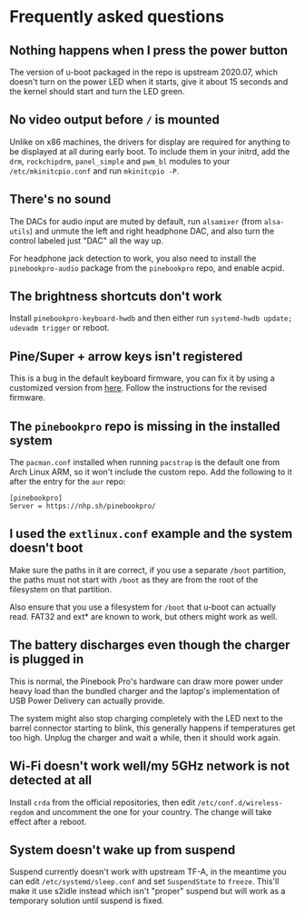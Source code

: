 # Frequently asked questions

## Nothing happens when I press the power button
The version of u-boot packaged in the repo is upstream 2020.07, which doesn't turn on the power LED when it starts, give it about 15 seconds and the kernel should start and turn the LED green.

## No video output before `/` is mounted
Unlike on x86 machines, the drivers for display are required for anything to be displayed at all during early boot. To include them in your initrd, add the `drm`, `rockchipdrm`, `panel_simple` and `pwm_bl` modules to your `/etc/mkinitcpio.conf` and run `mkinitcpio -P`.

## There's no sound
The DACs for audio input are muted by default, run `alsamixer` (from `alsa-utils`) and unmute the left and right headphone DAC, and also turn the control labeled just "DAC" all the way up.

For headphone jack detection to work, you also need to install the `pinebookpro-audio` package from the `pinebookpro` repo, and enable acpid.

## The brightness shortcuts don't work
Install `pinebookpro-keyboard-hwdb` and then either run `systemd-hwdb update; udevadm trigger` or reboot.

## Pine/Super + arrow keys isn't registered
This is a bug in the default keyboard firmware, you can fix it by using a customized version from [here](https://github.com/jackhumbert/pinebook-pro-keyboard-updater). Follow the instructions for the revised firmware.

## The `pinebookpro` repo is missing in the installed system
The `pacman.conf` installed when running `pacstrap` is the default one from Arch Linux ARM, so it won't include the custom repo. Add the following to it after the entry for the `aur` repo:
```
[pinebookpro]
Server = https://nhp.sh/pinebookpro/
```

## I used the `extlinux.conf` example and the system doesn't boot
Make sure the paths in it are correct, if you use a separate `/boot` partition, the paths must not start with `/boot` as they are from the root of the filesystem on that partition.

Also ensure that you use a filesystem for `/boot` that u-boot can actually read. FAT32 and ext\* are known to work, but others might work as well.

## The battery discharges even though the charger is plugged in
This is normal, the Pinebook Pro's hardware can draw more power under heavy load than the bundled charger and the laptop's implementation of USB Power Delivery can actually provide.

The system might also stop charging completely with the LED next to the barrel connector starting to blink, this generally happens if temperatures get too high. Unplug the charger and wait a while, then it should work again.

## Wi-Fi doesn't work well/my 5GHz network is not detected at all
Install `crda` from the official repositories, then edit `/etc/conf.d/wireless-regdom` and uncomment the one for your country. The change will take effect after a reboot.

## System doesn't wake up from suspend
Suspend currently doesn't work with upstream TF-A, in the meantime you can edit `/etc/systemd/sleep.conf` and set `SuspendState` to `freeze`. This'll make it use s2idle instead which isn't "proper" suspend but will work as a temporary solution until suspend is fixed.
